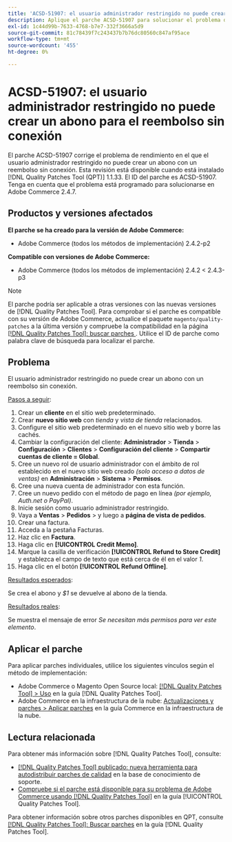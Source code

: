 ```yaml
---
title: 'ACSD-51907: el usuario administrador restringido no puede crear un abono para el reembolso sin conexión'
description: Aplique el parche ACSD-51907 para solucionar el problema de Adobe Commerce en el que el usuario administrador restringido no puede crear un abono con un reembolso sin conexión.
exl-id: 1c44d99b-7633-4768-b7e7-332f3666a5d9
source-git-commit: 81c78439f7c243437b7b76dc80560c847af95ace
workflow-type: tm+mt
source-wordcount: '455'
ht-degree: 0%

---
```


# ACSD-51907: el usuario administrador restringido no puede crear un abono para el reembolso sin conexión

El parche ACSD-51907 corrige el problema de rendimiento en el que el usuario administrador restringido no puede crear un abono con un reembolso sin conexión. Esta revisión está disponible cuando está instalado [!DNL Quality Patches Tool (QPT)] 1.1.33. El ID del parche es ACSD-51907. Tenga en cuenta que el problema está programado para solucionarse en Adobe Commerce 2.4.7.

## Productos y versiones afectados

**El parche se ha creado para la versión de Adobe Commerce:**

* Adobe Commerce (todos los métodos de implementación) 2.4.2-p2

**Compatible con versiones de Adobe Commerce:**

* Adobe Commerce (todos los métodos de implementación) 2.4.2 &lt; 2.4.3-p3

>[!NOTE]
>
>El parche podría ser aplicable a otras versiones con las nuevas versiones de [!DNL Quality Patches Tool]. Para comprobar si el parche es compatible con su versión de Adobe Commerce, actualice el paquete `magento/quality-patches` a la última versión y compruebe la compatibilidad en la página [[!DNL Quality Patches Tool]: buscar parches ](https://experienceleague.adobe.com/tools/commerce-quality-patches/index.html?lang=es). Utilice el ID de parche como palabra clave de búsqueda para localizar el parche.

## Problema

El usuario administrador restringido no puede crear un abono con un reembolso sin conexión.

<u>Pasos a seguir</u>:

1. Crear un **cliente** en el sitio web predeterminado.
1. Crear **nuevo sitio web** con *tienda* y *vista de tienda* relacionados.
1. Configure el sitio web predeterminado en el nuevo sitio web y borre las cachés.
1. Cambiar la configuración del cliente: **Administrador** > **Tienda** > **Configuración** > **Clientes** > **Configuración del cliente** > **Compartir cuentas de cliente = Global**.
1. Cree un nuevo rol de usuario administrador con el ámbito de rol establecido en el nuevo sitio web creado *(solo acceso a datos de ventas)* en **Administración** > **Sistema** > **Permisos**.
1. Cree una nueva cuenta de administrador con esta función.
1. Cree un nuevo pedido con el método de pago en línea *(por ejemplo, Auth.net o PayPal)*.
1. Inicie sesión como usuario administrador restringido.
1. Vaya a **Ventas** > **Pedidos** > y luego a **página de vista de pedidos**.
1. Crear una factura.
1. Acceda a la pestaña Facturas.
1. Haz clic en **Factura**.
1. Haga clic en **[!UICONTROL Credit Memo]**.
1. Marque la casilla de verificación **[!UICONTROL Refund to Store Credit]** y establezca el campo de texto que está cerca de él en el valor *1*.
1. Haga clic en el botón **[!UICONTROL Refund Offline]**.

<u>Resultados esperados</u>:

Se crea el abono y *$1* se devuelve al abono de la tienda.

<u>Resultados reales</u>:

Se muestra el mensaje de error *Se necesitan más permisos para ver este elemento*.

## Aplicar el parche

Para aplicar parches individuales, utilice los siguientes vínculos según el método de implementación:

* Adobe Commerce o Magento Open Source local: [[!DNL Quality Patches Tool] > Uso](/help/tools/quality-patches-tool/usage.md) en la guía [!DNL Quality Patches Tool].
* Adobe Commerce en la infraestructura de la nube: [Actualizaciones y parches > Aplicar parches](https://experienceleague.adobe.com/docs/commerce-cloud-service/user-guide/develop/upgrade/apply-patches.html?lang=es) en la guía Commerce en la infraestructura de la nube.

## Lectura relacionada

Para obtener más información sobre [!DNL Quality Patches Tool], consulte:

* [[!DNL Quality Patches Tool] publicado: nueva herramienta para autodistribuir parches de calidad](https://experienceleague.adobe.com/es/docs/commerce-knowledge-base/kb/announcements/commerce-announcements/magento-quality-patches-released-new-tool-to-self-serve-quality-patches) en la base de conocimiento de soporte.
* [Compruebe si el parche está disponible para su problema de Adobe Commerce usando [!DNL Quality Patches Tool]](/help/tools/quality-patches-tool/patches-available-in-qpt/check-patch-for-magento-issue-with-magento-quality-patches.md) en la guía [!UICONTROL Quality Patches Tool].


Para obtener información sobre otros parches disponibles en QPT, consulte [[!DNL Quality Patches Tool]: Buscar parches](https://experienceleague.adobe.com/tools/commerce-quality-patches/index.html?lang=es) en la guía [!DNL Quality Patches Tool].
